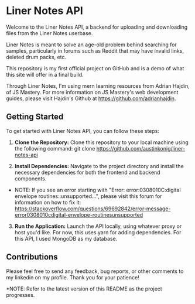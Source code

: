 # Liner Notes API

Welcome to the Liner Notes API, a backend for uploading and downloading files from the Liner Notes userbase.

Liner Notes is meant to solve an age-old problem behind searching for samples, particularly in forums such as Reddit that may have invalid links, deleted drum packs, etc.

This repository is my first official project on GitHub and is a demo of what this site will offer in a final build.

Through Liner Notes, I'm using mern learning resources from Adrian Hajdin, of JS Mastery. For more information on JS Mastery's web development guides, please visit Hajdin's Github at https://github.com/adrianhajdin.

## Getting Started

To get started with Liner Notes API, you can follow these steps:

1. **Clone the Repository:** Clone this repository to your local machine using the following command: git clone https://github.com/austinkonig/liner-notes-api

2. **Install Dependencies:** Navigate to the project directory and install the necessary dependencies for both the frontend and backend components.
- NOTE: If you see an error starting with "Error: error:0308010C:digital envelope routines::unsupported...", please visit this forum for information on how to fix it:
https://stackoverflow.com/questions/69692842/error-message-error0308010cdigital-envelope-routinesunsupported

3. **Run the Application:** Launch the API locally, using whatever proxy or host you'd like. For now, this uses yarn for adding dependencies. For this API, I used MongoDB as my database.

## Contributions

Please feel free to send any feedback, bug reports, or other comments to my linkedin on my profile. Thank you for your patience!
        
*NOTE: Refer to the latest version of this README as the project progresses.
